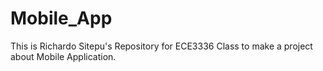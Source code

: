 # Mobile_App
This is Richardo Sitepu's Repository for ECE3336 Class to make a project about Mobile Application.
